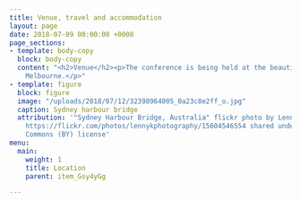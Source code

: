 ```yaml
---
title: Venue, travel and accommodation
layout: page
date: 2018-07-09 00:00:00 +0000
page_sections:
- template: body-copy
  block: body-copy
  content: "<h2>Venue</h2><p>The conference is being held at the beautiful Grand Hyatt
    Melbourne.</p>"
- template: figure
  block: figure
  image: "/uploads/2018/07/12/32398964005_0a23c8e2ff_o.jpg"
  caption: Sydney harbour bridge
  attribution: '"Sydney Harbour Bridge, Australia" flickr photo by Lenny K Photography
    https://flickr.com/photos/lennykphotography/15604546554 shared under a Creative
    Commons (BY) license'
menu:
  main:
    weight: 1
    title: Location
    parent: item_Gsy4yGg

---
```

